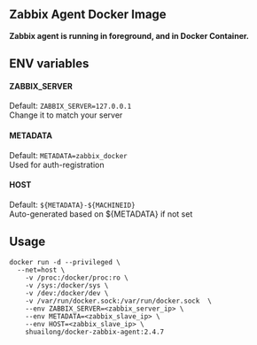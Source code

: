 ## Zabbix Agent Docker Image

**Zabbix agent is running in foreground, and in Docker Container.** 

## ENV variables

#### ZABBIX_SERVER
Default: `ZABBIX_SERVER=127.0.0.1`  
Change it to match your server

#### METADATA
Default: `METADATA=zabbix_docker`  
Used for auth-registration

#### HOST
Default: `${METADATA}-${MACHINEID}`  
Auto-generated based on ${METADATA} if not set

## Usage
```
docker run -d --privileged \
  --net=host \
	-v /proc:/docker/proc:ro \
	-v /sys:/docker/sys \
	-v /dev:/docker/dev \
	-v /var/run/docker.sock:/var/run/docker.sock  \
	--env ZABBIX_SERVER=<zabbix_server_ip> \
	--env METADATA=<zabbix_slave_ip> \  
	--env HOST=<zabbix_slave_ip> \
	shuailong/docker-zabbix-agent:2.4.7
```